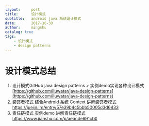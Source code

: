 ```yaml
---
layout:     post
title:      设计模式
subtitle:   android java 系统设计模式 
date:       2017-10-30
author:     mingshu
catalog: true
tags:
    - 设计模式
    - design patterns
---
```


# 设计模式总结
1. 设计模式GitHub java design patterns > 实例demo实现各种设计模式[https://github.com/iluwatar/java-design-patterns](https://github.com/iluwatar/java-design-patterns)
2. 装饰者模式 结合Android 系统 Context 讲解装饰者模式[https://juejin.im/entry/57e39b4c5bbb50005d3d6433 ](https://juejin.im/entry/57e39b4c5bbb50005d3d6433)
3. 责任链模式 实例demo 讲解责任链模式 [https://www.jianshu.com/p/aeacde691cb0 ](https://www.jianshu.com/p/aeacde691cb0 )
